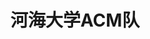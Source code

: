 ---
home: true
icon: home
title: 河海大学ACM队
heroImage: /assets/image/ACM-ICPC.png
bgImage: https://theme-hope-assets.vuejs.press/bg/6-light.svg
bgImageDark: https://theme-hope-assets.vuejs.press/bg/6-dark.svg
bgImageStyle:
  background-attachment: fixed
heroText: 河海大学ACM队
heroFullScreen: true
tagline:
  Welcome to HHUACM!
  <br/><br/>
  本网站用于介绍河海大学ACM队概况，以及部署相关公共文档。
  <br>
  目前本网站仅属于线上测试阶段，数据不完整，有待大家补充。
  <br/><br/>
  Beta Version (2024.03.22), Written by ForLight
actions:
  - text: 关于我们
    icon: lightbulb
    link: ./aboutus/
    type: primary

  - text: View on GitHub
    link: https://github.com/hhuacm/hhuacm.github.io/

highlights:
  - header: 算法学习
    image: /assets/image/availability-svgrepo-com.svg
    bgImage: https://theme-hope-assets.vuejs.press/bg/3-light.svg
    bgImageDark: https://theme-hope-assets.vuejs.press/bg/3-dark.svg
    highlights:
      - title: 获取学习路线，学习从入门到金牌的各类算法
      - title: 获取大学课程的各项学习资料，竞赛绩点两不误
      - title: 未来可能会添加一些实践项目资料，为找工作做准备

  - header: 信息一览
    image: /assets/image/award-certificate-education-svgrepo-com.svg
    bgImage: https://theme-hope-assets.vuejs.press/bg/5-light.svg
    bgImageDark: https://theme-hope-assets.vuejs.press/bg/5-dark.svg
    highlights:
      - title: 览阅HHUACM队的发展历史与工作职能
      - title: 介绍历届ACM队优秀成员与奖项
      - title: 全部成员/奖项信息、奖项筛选等有待更新

copyright: false
footer: 基于 <a href="https://theme-hope.vuejs.press/zh/" target="_blank">VuePress Theme Hope</a> 搭建 | MIT 协议，版权所有 © 2023-至今 HHUACM Team
---